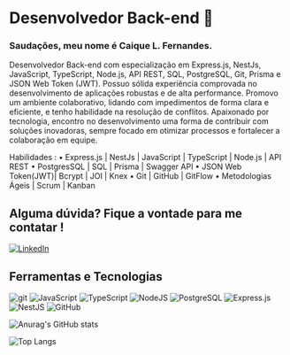 # Desenvolvedor Back-end 👋

### Saudações, meu nome é Caique L. Fernandes.

Desenvolvedor Back-end com especialização em Express.js, NestJs, JavaScript, TypeScript, Node.js, API REST, SQL, PostgreSQL, Git, Prisma e JSON Web Token (JWT). Possuo sólida experiência comprovada no desenvolvimento de aplicações robustas e de alta performance. Promovo um ambiente colaborativo, lidando com impedimentos de forma clara e eficiente, e tenho habilidade na resolução de conflitos. Apaixonado por tecnologia, encontro no desenvolvimento uma forma de contribuir com soluções inovadoras, sempre focado em otimizar processos e fortalecer a colaboração em equipe.

Habilidades :
• Express.js | NestJs | JavaScript | TypeScript | Node.js | API REST
• PostgresSQL | SQL | Prisma | Swagger API
• JSON Web Token(JWT)| Bcrypt | JOI | Knex
• Git | GitHub | GitFlow
• Metodologias Ágeis | Scrum | Kanban

## Alguma dúvida? Fique a vontade para me contatar !
[![LinkedIn](https://img.shields.io/badge/LinkedIn-0077B5?style=for-the-badge&logo=linkedin&logoColor=white)](https://www.linkedin.com/in/caique-lima-developer/)
  
## Ferramentas e Tecnologias 

![git](https://img.shields.io/badge/GIT-E44C30?style=for-the-badge&logo=git&logoColor=white) ![JavaScript](https://img.shields.io/badge/JavaScript-FFFF00?style=for-the-badge&logo=javascript&logoColor=000000) ![TypeScript](https://img.shields.io/badge/TypeScript-007ACC?style=for-the-badge&logo=typescript&logoColor=white) ![NodeJS](https://img.shields.io/badge/Node%20js-339933?style=for-the-badge&logo=nodedotjs&logoColor=white) ![PostgreSQL](https://img.shields.io/badge/PostgreSQL-316192?style=for-the-badge&logo=postgresql&logoColor=white) ![Express.js](https://img.shields.io/badge/Express%20js-000000?style=for-the-badge&logo=express&logoColor=white) ![NestJS](https://img.shields.io/badge/nestjs-E0234E?style=for-the-badge&logo=nestjs&logoColor=white) ![GitHub](https://img.shields.io/badge/GitHub-000000?style=for-the-badge&logo=github&logoColor=white)

![Anurag's GitHub stats](https://github-readme-stats.vercel.app/api?username=Caique-LF&show_icons=true&theme=transparent&title_color=00BFFF&text_color=FFFFFF&icon_color=00BFFF)

![Top Langs](https://github-readme-stats.vercel.app/api/top-langs/?username=Caique-LF&layout=donut&theme=transparent&title_color=00BFFF&text_color=FFFFFF) 

